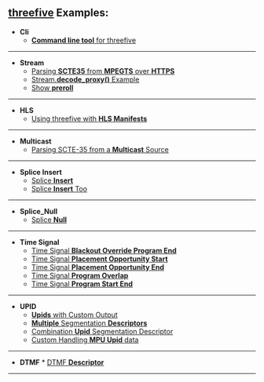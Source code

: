 ## [threefive](https://github.com/futzu/SCTE35-threefive/) Examples:

* __Cli__
  * [__Command line tool__ for threefive](https://github.com/futzu/SCTE35-threefive/blob/master/examples/cli.py)
 ---

 * __Stream__
      * [Parsing __SCTE35__ from __MPEGTS__ over __HTTPS__](https://github.com/futzu/threefive/blob/master/examples/stream/decode_http.py)
      * [Stream.__decode_proxy()__ Example](https://github.com/futzu/SCTE35-threefive/blob/master/examples/stream/decode_proxy.py)
      * [Show __preroll__](https://github.com/futzu/threefive/blob/master/examples/stream/preroll.py)
 ---
 * __HLS__
      * [Using threefive with __HLS Manifests__](https://github.com/futzu/SCTE35-threefive/tree/master/examples/hls)
 ---
 * __Multicast__
      * [Parsing SCTE-35 from a __Multicast__ Source](https://github.com/futzu/SCTE35-threefive/blob/master/examples/multicast/README.txt)
 ---  
 * __Splice Insert__
      * [Splice __Insert__](https://github.com/futzu/SCTE35-threefive/blob/master/examples/spliceinsert/Splice_Insert.py)
      * [Splice __Insert__ Too](https://github.com/futzu/SCTE35-threefive/blob/master/examples/spliceinsert/Splice_Insert_Too.py)
 ---
 * __Splice_Null__
      * [Splice __Null__](https://github.com/futzu/SCTE35-threefive/blob/master/examples/splicenull)  
 ---     
 * __Time Signal__
      * [Time Signal __Blackout Override Program End__](https://github.com/futzu/SCTE35-threefive/blob/master/examples/timesignal/Time_Signal_Blackout_Override_Program_End.py)
      * [Time Signal __Placement Opportunity Start__](https://github.com/futzu/SCTE35-threefive/blob/master/examples/timesignal/Time_Signal-Placement_Opportunity_Start.py)
      * [Time Signal __Placement Opportunity End__](https://github.com/futzu/SCTE35-threefive/blob/master/examples/timesignal/Time_Signal-Placement_Opportunity_End.py)
      * [Time Signal __Program Overlap__ ](https://github.com/futzu/SCTE35-threefive/blob/master/examples/timesignal/Time_Signal-Program_Overlap.py)
      * [Time Signal __Program Start End__](https://github.com/futzu/SCTE35-threefive/blob/master/examples/timesignal/Time_Signal-Program_Start_End.py)
---
 *  __UPID__
       * [__Upids__ with Custom Output](https://github.com/futzu/SCTE35-threefive/blob/master/examples/upid/Upid_Custom_Output.py)
       * [__Multiple__ Segmentation __Descriptors__](https://github.com/futzu/SCTE35-threefive/blob/master/examples/upid/Multi_Upid.py)
       * [Combination __Upid__ Segmentation Descriptor](https://github.com/futzu/SCTE35-threefive/blob/master/examples/upid/Upid_Combo.py)
       * [Custom Handling __MPU Upid__ data](https://github.com/futzu/SCTE35-threefive/blob/master/examples/upid/Custom_Upid_Handling.py)
---
* __DTMF__
      * [DTMF __Descriptor__](https://github.com/futzu/SCTE35-threefive/blob/master/examples/dtmf)
---

